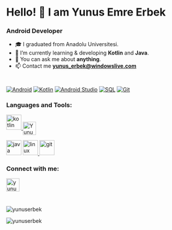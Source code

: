 
<h1> Hello! 👋 I am Yunus Emre Erbek </h1> 
<h3> Android Developer </h3>

  
- 🎓 I graduated from Anadolu Universitesi. 
- 🔭 I’m currently learning & developing **Kotlin** and **Java**.
- 💬 You can ask me about **anything**.
- 📫 Contact me **yunus_erbek@windowslive.com**

<h1></h1> 
<a href="#"><img alt="Android" src="https://img.shields.io/badge/Android-3DDC84?logo=android&logoColor=white"></a>
<a href="https://github.com/search?q=user%3ADenverCoder1+language%3Akotlin"><img alt="Kotlin" src="https://img.shields.io/badge/Kotlin-7F52FF.svg?logo=Kotlin&logoColor=white"></a>
<a href="#"><img alt="Android Studio" src="https://img.shields.io/badge/Android%20Studio-008678.svg?logo=android-studio&logoColor=white"></a>
<a href="#"><img alt="SQL" src="https://img.shields.io/badge/SQL-A4373A.svg?logo=mysql&logoColor=white"></a>
<a href="#"><img alt="Git" src="https://img.shields.io/badge/Git-F05033.svg?logo=git&logoColor=white"></a>


<h3 align="left">Languages and Tools:</h3>
<p align="left">
  <a href="https://kotlinlang.org/" target="_blank">
    <img
      src="https://www.logo.wine/a/logo/Kotlin_(programming_language)/Kotlin_(programming_language)-Logo.wine.svg"
      alt="kotlin"
      width="40"
      height="40"
    /> </a
  >
 <a href="https://www.hackerrank.com/yunus_erbek" target="blank"
    ><img
      align="center"
      src="https://upload.wikimedia.org/wikipedia/commons/thumb/4/40/HackerRank_Icon-1000px.png/240px-HackerRank_Icon-1000px.png"
      alt="Yunuserbek"
      height="35"
      width="35"
  /></a>
</p>
    <img
      src="https://www.vectorlogo.zone/logos/java/java-icon.svg"
      alt="java"
      width="40"
      height="40"
    /> </a
  >
<a href="https://developer.android.com/" target="_blank"> <img src="https://www.svgrepo.com/show/303175/android-logo.svg" alt="linux" width="40" height="40"/> </a>
<a href="https://git-scm.com/" target="_blank"> <img src="https://www.vectorlogo.zone/logos/git-scm/git-scm-icon.svg" alt="git" width="40" height="40"/> </a>
</p>

<h3 align="left">Connect with me:</h3>
<p align="left">
  <a href="https://www.linkedin.com/in/yunus-emre-erbek/" target="blank"
  <a href="https://www.hackerrank.com/yunus_erbek" target="blank"
    ><img
      align="center"
      src="https://velanovascular.com/wp-content/uploads/2020/06/LinkedIn.png"
      alt="yunus-emre-erbek"
      height="35"
      width="35"
  /></a>
</p>

<h1></h1> 

<p align="left"> <img src="https://github-readme-stats.vercel.app/api/top-langs?username=yunuserbek&show_icons=true&locale=en&layout=compact&theme=tokyonight" alt="yunuserbek" /> </p>

<p align="left"> <img src="https://github-readme-stats.vercel.app/api?username=yunuserbek&show_icons=true&locale=en&theme=tokyonight" alt="yunuserbek" /> </p>
